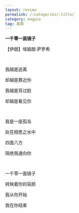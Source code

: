 ```yaml
---
layout: review
permalink: /:categories/:title/
category: magpie
tag: 喜鹊
---
```




**一千零一面镜子**

【伊朗】埃姆朗·萨罗希

<br>

我越是逃离

却越是靠近你

我越是背过脸

却越是看见你

<br>

我是一座孤岛

处在相思之水中

四面八方

隔绝我通向你

<br>

一千零一面镜子

转映着你的容颜

我从你开始

我在你结束

